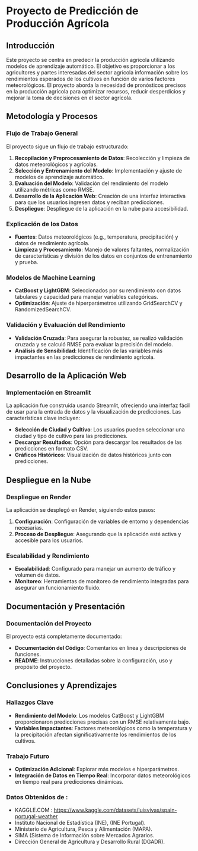 # Proyecto de Predicción de Producción Agrícola

## Introducción

Este proyecto se centra en predecir la producción agrícola utilizando modelos de aprendizaje automático. El objetivo es proporcionar a los agricultores y partes interesadas del sector agrícola información sobre los rendimientos esperados de los cultivos en función de varios factores meteorológicos. El proyecto aborda la necesidad de pronósticos precisos en la producción agrícola para optimizar recursos, reducir desperdicios y mejorar la toma de decisiones en el sector agrícola.

## Metodología y Procesos

### Flujo de Trabajo General

El proyecto sigue un flujo de trabajo estructurado:

1. **Recopilación y Preprocesamiento de Datos**: Recolección y limpieza de datos meteorológicos y agrícolas.
2. **Selección y Entrenamiento del Modelo**: Implementación y ajuste de modelos de aprendizaje automático.
3. **Evaluación del Modelo**: Validación del rendimiento del modelo utilizando métricas como RMSE.
4. **Desarrollo de la Aplicación Web**: Creación de una interfaz interactiva para que los usuarios ingresen datos y reciban predicciones.
5. **Despliegue**: Despliegue de la aplicación en la nube para accesibilidad.

### Explicación de los Datos

- **Fuentes**: Datos meteorológicos (e.g., temperatura, precipitación) y datos de rendimiento agrícola.
- **Limpieza y Procesamiento**: Manejo de valores faltantes, normalización de características y división de los datos en conjuntos de entrenamiento y prueba.

### Modelos de Machine Learning

- **CatBoost y LightGBM**: Seleccionados por su rendimiento con datos tabulares y capacidad para manejar variables categóricas.
- **Optimización**: Ajuste de hiperparámetros utilizando GridSearchCV y RandomizedSearchCV.

### Validación y Evaluación del Rendimiento

- **Validación Cruzada**: Para asegurar la robustez, se realizó validación cruzada y se calculó RMSE para evaluar la precisión del modelo.
- **Análisis de Sensibilidad**: Identificación de las variables más impactantes en las predicciones de rendimiento agrícola.

## Desarrollo de la Aplicación Web

### Implementación en Streamlit

La aplicación fue construida usando Streamlit, ofreciendo una interfaz fácil de usar para la entrada de datos y la visualización de predicciones. Las características clave incluyen:

- **Selección de Ciudad y Cultivo**: Los usuarios pueden seleccionar una ciudad y tipo de cultivo para las predicciones.
- **Descargar Resultados**: Opción para descargar los resultados de las predicciones en formato CSV.
- **Gráficos Históricos**: Visualización de datos históricos junto con predicciones.

## Despliegue en la Nube

### Despliegue en Render

La aplicación se desplegó en Render, siguiendo estos pasos:

1. **Configuración**: Configuración de variables de entorno y dependencias necesarias.
2. **Proceso de Despliegue**: Asegurando que la aplicación esté activa y accesible para los usuarios.

### Escalabilidad y Rendimiento

- **Escalabilidad**: Configurado para manejar un aumento de tráfico y volumen de datos.
- **Monitoreo**: Herramientas de monitoreo de rendimiento integradas para asegurar un funcionamiento fluido.

## Documentación y Presentación

### Documentación del Proyecto

El proyecto está completamente documentado:

- **Documentación del Código**: Comentarios en línea y descripciones de funciones.
- **README**: Instrucciones detalladas sobre la configuración, uso y propósito del proyecto.

## Conclusiones y Aprendizajes

### Hallazgos Clave

- **Rendimiento del Modelo**: Los modelos CatBoost y LightGBM proporcionaron predicciones precisas con un RMSE relativamente bajo.
- **Variables Impactantes**: Factores meteorológicos como la temperatura y la precipitación afectan significativamente los rendimientos de los cultivos.

### Trabajo Futuro

- **Optimización Adicional**: Explorar más modelos e hiperparámetros.
- **Integración de Datos en Tiempo Real**: Incorporar datos meteorológicos en tiempo real para predicciones dinámicas.

### Datos Obtenidos de :

- KAGGLE.COM : https://www.kaggle.com/datasets/luisvivas/spain-portugal-weather
- Instituto Nacional de Estadística (INE), (INE Portugal).
- Ministerio de Agricultura, Pesca y Alimentación (MAPA).
- SIMA (Sistema de Información sobre Mercados Agrarios.
- Dirección General de Agricultura y Desarrollo Rural (DGADR).